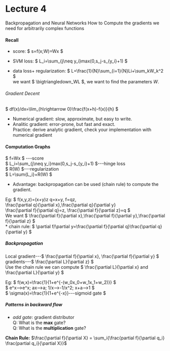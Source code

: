 # Lecture 4
Backpropagation and Neural Networks 
How to Compute the gradients we need for arbitrarily complex functions
#### Recall
* score: $ s=f(x;W)=Wx $  

* SVM loss: $ L_i=\sum_{j\neq y_i}max(0,s_j-s_{y_i}+1) $ 

* data loss+ regularization: $ L=\frac{1}{N}\sum_{i=1}{N}Li+\sum_kW_k^2 $  
we want $ \bigtriangledown_WL $, we want to find the parameters _W_.  

###### Gradient Decent
$ df(x)/dx=\lim_{h\rightarrow 0}\frac{f(x+h)-f(x)}{h} $

* Numerical gradient: slow, approximate, but easy to write.  
* Analitic gradient: error-prone, but fast and exact.  
Practice: derive analytic gradient, check your implementation with numerical gradient  

#### Computation Graphs
$ f=Wx $ ---score  
$ L_i=\sum_{j\neq y_i}max(0,s_j-s_{y_i}+1) $---hinge loss  
$ R(W) $---regularization  
$ L=\sum{L_i}+R(W) $
* Advantage: backpropagation can be used (chain rule) to compute the gradient.

Eg: $ f(x,y,z)=(x+y)z
      q=x+y, f=qz,  
      \frac{\partial q}{\partial x},\frac{\partial q}{\partial y}   
      \frac{\partial f}{\partial q}=z, \frac{\partial f}{\partial z}=q $  
      We want $ \frac{\partial f}{\partial x},\frac{\partial f}{\partial y},\frac{\partial f}{\partial z} $  
      * chain rule: $ \partial f/\partial y=\frac{\partial f}{\partial q}\frac{\partial q}{\partial y} $  
      
##### Backpropagation 
Local gradient---$ \frac{\partial f}{\partial x}, \frac{\partial f}{\partial y} $  
gradients---$ \frac{\partial L}{\partial z} $  
Use the chain rule we can compute $ \frac{\partial L}{\partial x} and \frac{\partial L}{\partial y} $  

Eg: $ f(w,x)=\frac{1}{1+e^{-(w_0x_0+w_1x_1+w_2)}} $     
    $ e^x-->e^x; ax-->a; 1/x-->-1/x^2; x+a-->1 $    
    $ \sigma(x)=\frac{1}{1+e^{-x}}---sigmoid gate $  

##### Patterns in backward flow
* *add gate*: gradient distributor  
Q: What is the **max** gate?  
Q: What is the **multiplication** gate?

**Chain Rule:** $\frac{\partial f}{\partial X} = \sum_i{\frac{partial f}{\partial q_i} \frac{partial q_i}{\partial X}}$

            
